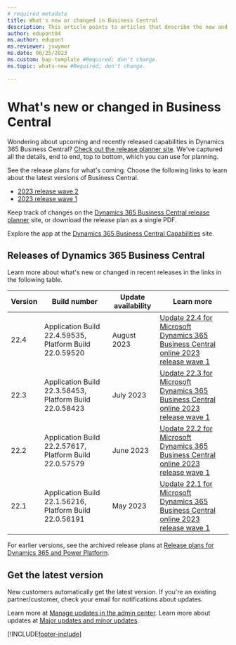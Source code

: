 ```yaml
---
# required metadata
title: What's new or changed in Business Central
description: This article points to articles that describe the new and changed features in minor updates to Dynamics 365 Business Central online.
author: edupont04
ms.author: edupont
ms.reviewer: jswymer 
ms.date: 08/25/2023
ms.custom: bap-template #Required; don't change.
ms.topic: whats-new #Required; don't change.

---
```

# What's new or changed in Business Central

Wondering about upcoming and recently released capabilities in Dynamics 365 Business Central? [Check out the release planner site](https://experience.dynamics.com/releaseplans/?app=Business+Central). We've captured all the details, end to end, top to bottom, which you can use for planning.  

See the release plans for what's coming. Choose the following links to learn about the latest versions of Business Central.

- [2023 release wave 2](/dynamics365/release-plan/2023wave2/smb/dynamics365-business-central/planned-features)
- [2023 release wave 1](/dynamics365/release-plan/2023wave1/smb/dynamics365-business-central/planned-features)  

Keep track of changes on the [Dynamics 365 Business Central release planner](https://experience.dynamics.com/releaseplans/?app=Business+Central) site, or download the release plan as a single PDF.  

Explore the app at the [Dynamics 365 Business Central Capabilities](https://dynamics.microsoft.com/business-central/overview/) site.

## Releases of Dynamics 365 Business Central

Learn more about what's new or changed in recent releases in the links in the following table.

| Version | Build number | Update availability | Learn more |
|---------|--------------|---------------|-------------|
|22.4|Application Build 22.4.59535, Platform Build 22.0.59520|August 2023|[Update 22.4 for Microsoft Dynamics 365 Business Central online 2023 release wave 1](whatsnew-update-22-4.md)|
|22.3|Application Build 22.3.58453, Platform Build 22.0.58423|July 2023|[Update 22.3 for Microsoft Dynamics 365 Business Central online 2023 release wave 1](whatsnew-update-22-3.md)|
|22.2|Application Build 22.2.57617, Platform Build 22.0.57579| June 2023|[Update 22.2 for Microsoft Dynamics 365 Business Central online 2023 release wave 1](whatsnew-update-22-2.md)|
|22.1|Application Build 22.1.56216, Platform Build 22.0.56191|May 2023|[Update 22.1 for Microsoft Dynamics 365 Business Central online 2023 release wave 1](whatsnew-update-22-1.md)|
<!-- remove entries with an auto-update date older than the current month (unless the table is then pathetically short - there should always be three entries as a best practice). The links can be to articles in Docs, the planned-features article in the release plans, or KB articles with bug details. BAP Skilling does not own the individual articles with concrete information but provides tooling and guidance to help product teams, customer/partner success teams, or support teams gather relevant information.  -->

For earlier versions, see the archived release plans at [Release plans for Dynamics 365 and Power Platform](/dynamics365/release-plans/archived-plans).  <!--required section-->

## Get the latest version

New customers automatically get the latest version. If you're an existing partner/customer, check your email for notifications about updates. <!-- standard wording for apps with auto-update. If the app has an article with instruction for admins to apply an update, then link to that -->

Learn more at [Manage updates in the admin center](../administration/tenant-admin-center-update-management.md). Learn more about updates at [Major updates and minor updates](../administration/update-rollout-timeline.md).  

[!INCLUDE[footer-include](../includes/footer-banner.md)]
